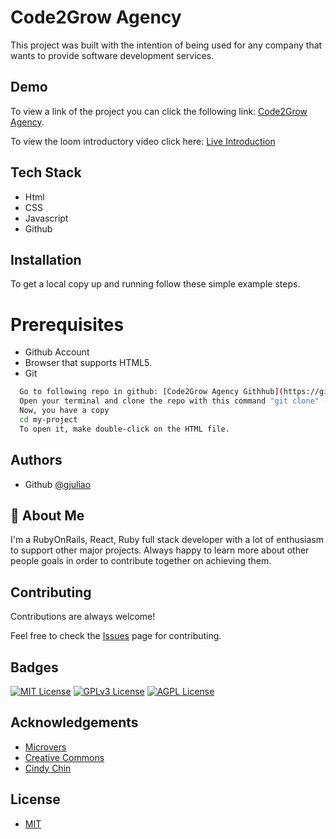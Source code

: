 # Code2Grow Agency

This project was built with the intention of being used for any company that wants to provide software development services.

## Demo

To view a link of the project you can click the following link: [Code2Grow Agency](https://gjuliao.github.io/code2grow_agency/).

To view the loom introductory video click here: [Live Introduction](https://www.loom.com/share/d1e6e3a794b1429cb18ec97efb3686df)

## Tech Stack

- Html
- CSS
- Javascript
- Github

## Installation

To get a local copy up and running follow these simple example steps.

# Prerequisites

- Github Account
- Browser that supports HTML5.
- Git

```bash
  Go to following repo in github: [Code2Grow Agency Githhub](https://github.com/gjuliao/code2grow_agency).
  Open your terminal and clone the repo with this command "git clone" - https://github.com/gjuliao/code2grow_agency.
  Now, you have a copy
  cd my-project
  To open it, make double-click on the HTML file.
```

## Authors

- Github [@gjuliao](https://github.com/gjuliao)

## 🚀 About Me

I'm a RubyOnRails, React, Ruby full stack developer with a lot of enthusiasm to support other major projects. Always happy to learn more about other people goals in order to contribute together on achieving them.

## Contributing

Contributions are always welcome!

Feel free to check the [Issues](https://github.com/gjuliao/code2grow_agency/issues) page for contributing.

## Badges

[![MIT License](https://img.shields.io/badge/License-MIT-green.svg)](https://choosealicense.com/licenses/mit/)
[![GPLv3 License](https://img.shields.io/badge/License-GPL%20v3-yellow.svg)](https://opensource.org/licenses/)
[![AGPL License](https://img.shields.io/badge/license-AGPL-blue.svg)](http://www.gnu.org/licenses/agpl-3.0)

## Acknowledgements

- [Microvers](https://microverse.org)
- [Creative Commons](https://creativecommons.org/licenses/by-nc/4.0/)
- [Cindy Chin](https://www.behance.net/adagio07)

## License

- [MIT](https://choosealicense.com/licenses/mit/)
